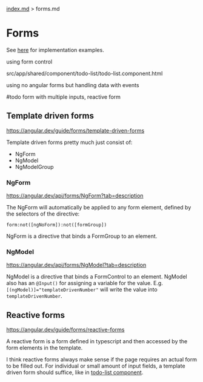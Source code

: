 [index.md](../index.md) > forms.md

# Forms

See [here](../../src/app/feature/forms-page/forms-page.component.html) for implementation examples.

using form control

src/app/shared/component/todo-list/todo-list.component.html

using no angular forms but handling data with events

#todo form with multiple inputs, reactive form

## Template driven forms

https://angular.dev/guide/forms/template-driven-forms

Template driven forms pretty much just consist of:
- NgForm
- NgModel
- NgModelGroup

### NgForm

https://angular.dev/api/forms/NgForm?tab=description

The NgForm will automatically be applied to any form element, defined by the selectors of the directive:

`form:not([ngNoForm]):not([formGroup])`

NgForm is a directive that binds a FormGroup to an element.

### NgModel

https://angular.dev/api/forms/NgModel?tab=description

NgModel is a directive that binds a FormControl to an element.
NgModel also has an `@Input()` for assigning a variable for the value.
E.g. `[(ngModel)]="templateDrivenNumber"` will write the value into `templateDrivenNumber`.

## Reactive forms

https://angular.dev/guide/forms/reactive-forms

A reactive form is a form defined in typescript and then accessed by the form elements in the template.

I think reactive forms always make sense if the page requires an actual form to be filled out.
For individual or small amount of input fields, a template driven form should suffice, like in [todo-list component](../../src/app/shared/component/todo-list/todo-list.component.html).

